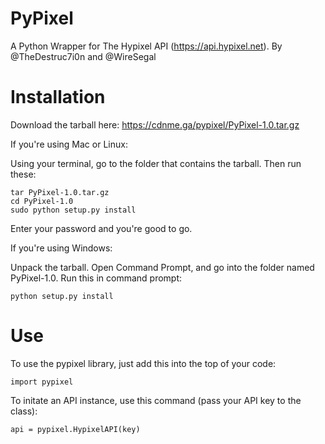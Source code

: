 PyPixel
=======

A Python Wrapper for The Hypixel API (https://api.hypixel.net). By @TheDestruc7i0n and @WireSegal



Installation
============

Download the tarball here: https://cdnme.ga/pypixel/PyPixel-1.0.tar.gz

If you're using Mac or Linux:

Using your terminal, go to the folder that contains the tarball.
Then run these:
```
tar PyPixel-1.0.tar.gz
cd PyPixel-1.0
sudo python setup.py install
```
Enter your password and you're good to go.



If you're using Windows:

Unpack the tarball. Open Command Prompt, and go into the folder named PyPixel-1.0.
Run this in command prompt:
```
python setup.py install
```


Use
===

To use the pypixel library, just add this into the top of your code:

```
import pypixel
```

To initate an API instance, use this command (pass your API key to the class):

```
api = pypixel.HypixelAPI(key)
```
